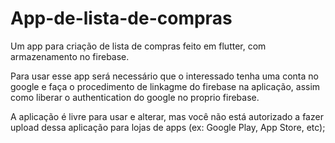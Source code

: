 # App-de-lista-de-compras
Um app para criação de lista de compras feito em flutter, com armazenamento no firebase.

Para usar esse app será necessário que o interessado tenha uma conta no google e faça o procedimento de linkagme do firebase na aplicação, 
assim como liberar o authentication do google no proprio firebase.

A aplicação é livre para usar e alterar, mas você não está autorizado a fazer upload dessa aplicação para lojas de apps (ex: Google Play, App Store, etc);
